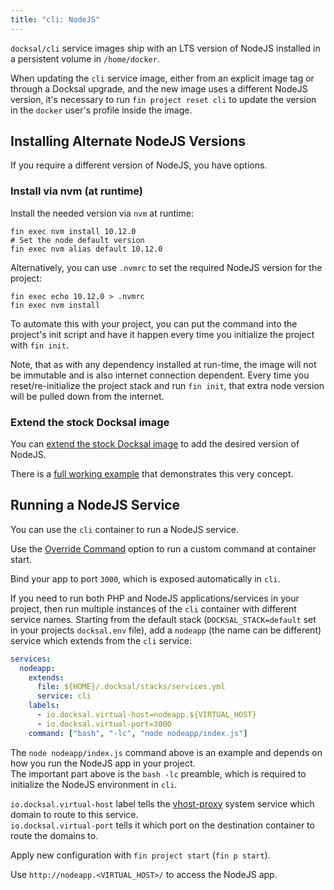 ```yaml
---
title: "cli: NodeJS"
---
```


`docksal/cli` service images ship with an LTS version of NodeJS installed in a persistent volume in `/home/docker`.

When updating the `cli` service image, either from an explicit image tag or through a Docksal upgrade, and the new image 
uses a different NodeJS version, it's necessary to run `fin project reset cli` to update the version in the `docker` 
user's profile inside the image.


## Installing Alternate NodeJS Versions

If you require a different version of NodeJS, you have options.

### Install via nvm (at runtime)

Install the needed version via `nvm` at runtime:

```
fin exec nvm install 10.12.0
# Set the node default version
fin exec nvm alias default 10.12.0
```

Alternatively, you can use `.nvmrc` to set the required NodeJS version for the project:

```
fin exec echo 10.12.0 > .nvmrc
fin exec nvm install
```

To automate this with your project, you can put the command into the project's init script and have it happen 
every time you initialize the project with `fin init`.

Note, that as with any dependency installed at run-time, the image will not be immutable and is also internet connection 
dependent. Every time you reset/re-initialize the project stack and run `fin init`, that extra node version will be 
pulled down from the internet.

### Extend the stock Docksal image

You can [extend the stock Docksal image](/stack/extend-images/) to add the desired version of NodeJS.

There is a [full working example](https://github.com/docksal/example-nodejs) that demonstrates this very concept.


## Running a NodeJS Service

You can use the `cli` container to run a NodeJS service.

Use the [Override Command](/service/cli/override-command/) option to run a custom command at container start.

Bind your app to port `3000`, which is exposed automatically in `cli`.

If you need to run both PHP and NodeJS applications/services in your project, then run multiple instances of the `cli` 
container with different service names. Starting from the default stack (`DOCKSAL_STACK=default` set in your projects 
`docksal.env` file), add a `nodeapp` (the name can be different) service which extends from the `cli` service:

```yaml
services:
  nodeapp:
    extends:
      file: ${HOME}/.docksal/stacks/services.yml
      service: cli
    labels:
      - io.docksal.virtual-host=nodeapp.${VIRTUAL_HOST}
      - io.docksal.virtual-port=3000
    command: ["bash", "-lc", "node nodeapp/index.js"]
```

The `node nodeapp/index.js` command above is an example and depends on how you run the NodeJS app in your project.  
The important part above is the `bash -lc` preamble, which is required to initialize the NodeJS environment in `cli`. 

`io.docksal.virtual-host` label tells the [vhost-proxy](/core/system-vhost-proxy/) system service which domain to route to this service.  
`io.docksal.virtual-port` tells it which port on the destination container to route the domains to.
 
Apply new configuration with `fin project start` (`fin p start`).

Use `http://nodeapp.<VIRTUAL_HOST>/` to access the NodeJS app.
